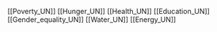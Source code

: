[[Poverty_UN]]
[[Hunger_UN]]
[[Health_UN]]
[[Education_UN]]
[[Gender_equality_UN]]
[[Water_UN]]
[[Energy_UN]]